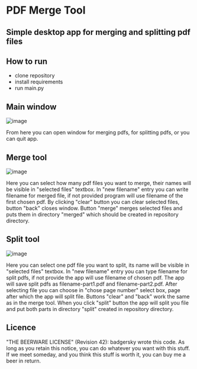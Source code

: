# PDF Merge Tool

## Simple desktop app for merging and splitting pdf files

## How to run
- clone repository
- install requirements
- run main.py

## Main window

![image](https://github.com/badgersky/pdf-merge-tool/assets/111532012/4bd712c7-d52a-4faa-a0d3-5b73b8eed746)

From here you can open window for merging pdfs, for splitting pdfs, or you can quit app.

## Merge tool

![image](https://github.com/badgersky/pdf-merge-tool/assets/111532012/71f0aabb-3894-4e1a-a113-927c17154d79)

Here you can select how many pdf files you want to merge, their names will be visible in "selected files" textbox.
In "new filename" entry you can write filename for merged file, if not provided program will use filename of the first chosen pdf.
By clicking "clear" button you can clear selected files, button "back" closes window. Button "merge" merges selected files and puts them
in directory "merged" which should be created in repository directory.

## Split tool

![image](https://github.com/badgersky/pdf-merge-tool/assets/111532012/d2fdda8b-4e7c-4492-b0ef-bc623e534656)

Here you can select one pdf file you want to split, its name will be visible in "selected files" textbox. In "new filename" entry
you can type filename for split pdfs, if not provide the app will use filename of chosen pdf. The app will save split pdfs as filename-part1.pdf
and filename-part2.pdf. After selecting file you can choose in "chose page number" select box, page after which the app will split file. Buttons "clear"
and "back" work the same as in the merge tool. When you click "split" button the app will split you file and put both parts in directory "split" created in repository directory.


## Licence

"THE BEERWARE LICENSE" (Revision 42):
badgersky wrote this code. As long as you retain this 
notice, you can do whatever you want with this stuff. If we
meet someday, and you think this stuff is worth it, you can
buy me a beer in return.

